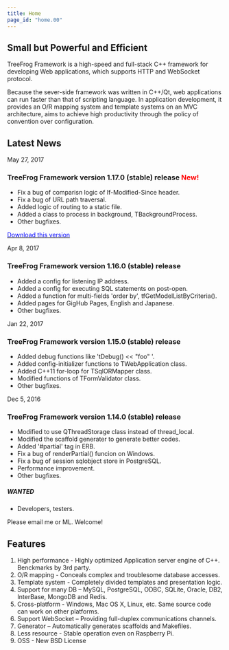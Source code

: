 ```yaml
---
title: Home
page_id: "home.00"
---
```


## Small but Powerful and Efficient

TreeFrog Framework is a high-speed and full-stack C++ framework for developing Web applications, which supports HTTP and WebSocket protocol.

Because the sever-side framework was written in C++/Qt, web applications can run faster than that of scripting language. In application development, it provides an O/R mapping system and template systems on an MVC architecture, aims to achieve high productivity through the policy of  convention over configuration.

## Latest News

May 27, 2017

### TreeFrog Framework version 1.17.0 (stable) release <span style="color: red;">New!</span>

  - Fix a bug of comparisn logic of If-Modified-Since header.
  - Fix a bug of URL path traversal.
  - Added logic of routing to a static file.
  - Added a class to process in background, TBackgroundProcess.
  - Other bugfixes.

 <a href="{{site.baseurl}}/en/download/"><span style="color: blue;">Download this version</span></a>

Apr 8, 2017

### TreeFrog Framework version 1.16.0 (stable) release

  - Added a config for listening IP address.
  - Added a config for executing SQL statements on post-open.
  - Added a function for multi-fields 'order by', tfGetModelListByCriteria().
  - Added pages for GigHub Pages, English and Japanese.
  - Other bugfixes.

Jan 22, 2017

### TreeFrog Framework version 1.15.0 (stable) release

  - Added debug functions like 'tDebug() << "foo" '.
  - Added config-initializer functions to TWebApplication class.
  - Added C++11 for-loop for TSqlORMapper class.
  - Modified functions of TFormValidator class.
  - Other bugfixes.

Dec 5, 2016

### TreeFrog Framework version 1.14.0 (stable) release

  - Modified to use QThreadStorage class instead of thread_local.
  - Modified the scaffold generater to generate better codes.
  - Added '#partial' tag in ERB.
  - Fix a bug of renderPartial() funcion on Windows.
  - Fix a bug of session sqlobject store in PostgreSQL.
  - Performance improvement.
  - Other bugfixes.


##### WANTED
 - Developers, testers.

Please email me or ML. Welcome!

## Features

  1. High performance - Highly optimized Application server engine of C++.  Benckmarks by 3rd party.
  2. O/R mapping  - Conceals complex and troublesome database accesses.
  3. Template system  - Completely divided templates and presentation logic.
  4. Support for many DB – MySQL, PostgreSQL, ODBC, SQLite, Oracle, DB2, InterBase, MongoDB and Redis.
  5. Cross-platform  - Windows, Mac OS X, Linux, etc.  Same source code can work on other platforms.
  6. Support WebSocket – Providing full-duplex communications channels.
  7. Generator – Automatically generates scaffolds and Makefiles.
  8. Less resource -  Stable operation even on Raspberry Pi.
  9. OSS  - New BSD License
